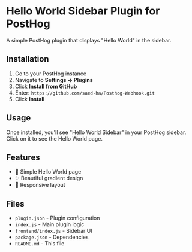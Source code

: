 # Hello World Sidebar Plugin for PostHog

A simple PostHog plugin that displays "Hello World" in the sidebar.

## Installation

1. Go to your PostHog instance
2. Navigate to **Settings → Plugins**
3. Click **Install from GitHub**
4. Enter: `https://github.com/saed-ha/Posthog-Webhook.git`
5. Click **Install**

## Usage

Once installed, you'll see "Hello World Sidebar" in your PostHog sidebar. Click on it to see the Hello World page.

## Features

- 🚀 Simple Hello World page
- ✨ Beautiful gradient design
- 📱 Responsive layout

## Files

- `plugin.json` - Plugin configuration
- `index.js` - Main plugin logic
- `frontend/index.js` - Sidebar UI
- `package.json` - Dependencies
- `README.md` - This file 